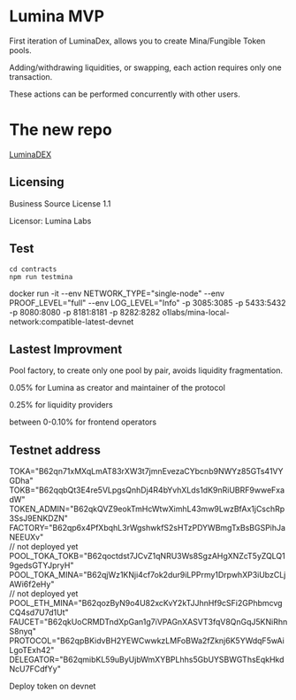# Lumina MVP

First iteration of LuminaDex, allows you to create Mina/Fungible Token pools.

Adding/withdrawing liquidities, or swapping, each action requires only one transaction.

These actions can be performed concurrently with other users.

# The new repo

[LuminaDEX](https://github.com/Lumina-DEX/lumina/tree/main/packages/contracts)

## Licensing

Business Source License 1.1

Licensor: Lumina Labs

## Test

```
cd contracts
npm run testmina
```

docker run -it   --env NETWORK_TYPE="single-node"  --env PROOF_LEVEL="full"   --env LOG_LEVEL="Info"   -p 3085:3085  -p 5433:5432  -p 8080:8080 -p 8181:8181 -p 8282:8282 o1labs/mina-local-network:compatible-latest-devnet

## Lastest Improvment

Pool factory, to create only one pool by pair, avoids liquidity fragmentation.

0.05% for Lumina as creator and maintainer of the protocol  

0.25% for liquidity providers  

between 0-0.10% for frontend operators

## Testnet address 

TOKA="B62qn71xMXqLmAT83rXW3t7jmnEvezaCYbcnb9NWYz85GTs41VYGDha"  
TOKB="B62qqbQt3E4re5VLpgsQnhDj4R4bYvhXLds1dK9nRiUBRF9wweFxadW"  
TOKEN_ADMIN="B62qkQVZ9eokTmHcWtwXimhL43mw9LwzBfAx1jCschRp3SsJ9ENKDZN"  
FACTORY="B62qp6x4PfXbqhL3rWgshwkfS2sHTzPDYWBmgTxBsBGSPihJaNEEUXv"  
// not deployed yet POOL_TOKA_TOKB="B62qoctdst7JCvZ1qNRU3Ws8SgzAHgXNZcT5yZQLQ19gedsGTYJpryH"  
POOL_TOKA_MINA="B62qjWz1KNji4cf7ok2dur9iLPPrmy1DrpwhXP3iUbzCLjAWi6f2eHy"  
// not deployed yet POOL_ETH_MINA="B62qozByN9o4U82xcKvY2kTJJhnHf9cSFi2GPhbmcvgCQ4sd7U7d1Ut"  
FAUCET="B62qkUoCRMDTndXpGan1g7iVPAGnXASVT3fqV8QnGqJ5KNiRhnS8nyq" 
PROTOCOL="B62qpBKidvBH2YEWCwwkzLMFoBWa2fZknj6K5YWdqF5wAiLgoTExh42"  
DELEGATOR="B62qmibKL59uByUjbWmXYBPLhhs5GbUYSBWGThsEqkHkdNcU7FCdfYy"  

Deploy token on devnet